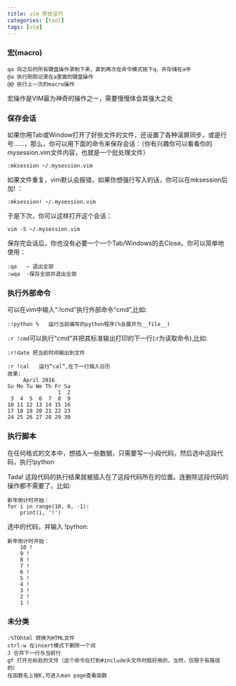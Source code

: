 ```yaml
---
title: vim 奇技淫巧 
categories: [tool]
tags: [vim]
---
```


### 宏(macro)

    qa 将之后的所有键盘操作录制下来，直到再次在命令模式按下q，并存储在a中
    @a 执行刚刚记录在a里面的键盘操作
    @@ 执行上一次的macro操作

宏操作是VIM最为神奇的操作之一，需要慢慢体会其强大之处

### 保存会话

如果你用Tab或Window打开了好些文件的文件，还设置了各种滚屏同步，或是行号……，那么，你可以用下面的命令来保存会话：（你有兴趣你可以看看你的mysession.vim文件内容，也就是一个批处理文件）

    :mksession ~/.mysession.vim

如果文件重复，vim默认会报错，如果你想强行写入的话，你可以在mksession后加! ：

    :mksession! ~/.mysession.vim

于是下次，你可以这样打开这个会话：

    vim -S ~/.mysession.vim

保存完会话后，你也没有必要一个一个Tab/Windows的去Close。你可以简单地使用：

    :qa   – 退出全部 
    :wqa  -保存全部并退出全部

### 执行外部命令

可以在vim中输入“:!cmd”执行外部命令“cmd”,比如:

    :!python %   运行当前编写的python程序(%会展开为__file__)

`:r !cmd`可以执行“cmd”并把其标准输出打印的下一行(:r为读取命令),比如:

    :r!date 把当前时间输出到文件

    :r !cal   运行“cal”,在下一行插入日历
    效果:
         April 2016
    Su Mo Tu We Th Fr Sa
                    1  2 
     3  4  5  6  7  8  9 
    10 11 12 13 14 15 16 
    17 18 19 20 21 22 23 
    24 25 26 27 28 29 30 

### 执行脚本

在任何格式的文本中，想插入一些数据，只需要写一小段代码，然后选中这段代码，执行!python 

Tada! 这段代码的执行结果就被插入在了这段代码所在的位置。连删除这段代码的操作都不需要了。比如:

    新年倒计时开始：
    for i in range(10, 0, -1):
        print(i, '!')

选中的代码，并输入 !python:

    新年倒计时开始：
        10 !
        9 !
        8 !
        7 !
        6 !
        5 !
        4 !
        3 !
        2 !
        1 !

### 未分类

    :%TOhtml 转换为HTML文件
    ctrl-w 在insert模式下删除一个词
    J 合并下一行与当前行
    gf 打开光标处的文件（这个命令在打到#include头文件时挺好用的，当然，仅限于有路径的）
    在函数名上按K,可进入man page查看函数
